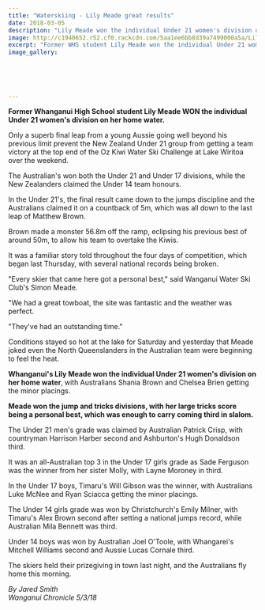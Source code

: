 ```yaml
---
title: "Waterskiing - Lily Meade great results"
date: 2018-03-05
description: "Lily Meade won the individual Under 21 women's division on her home water..."
image: http://c1940652.r52.cf0.rackcdn.com/5aa1ee6bb8d39a7499000a5a/Lily-Meade-photo-whs.jpg
excerpt: "Former WHS student Lily Meade won the individual Under 21 women's division on her home water."
image_gallery:
    
    
    
    
    
---
```


<p class="element element-paragraph"><strong>Former Whanganui High School student Lily Meade WON the individual Under 21 women's division on her home water.</strong></p>
<p class="element element-paragraph">Only a superb final leap from a young Aussie going well beyond his previous limit prevent the New Zealand Under 21 group from getting a team victory at the top end of the Oz Kiwi Water Ski Challenge at Lake Wiritoa over the weekend.</p>
<p class="element element-paragraph">The Australian's won both the Under 21 and Under 17 divisions, while the New Zealanders claimed the Under 14 team honours.</p>
<p class="element element-paragraph">In the Under 21's, the final result came down to the jumps discipline and the Australians claimed it on a countback of 5m, which was all down to the last leap of Matthew Brown.</p>
<p class="element element-paragraph">Brown made a monster 56.8m off the ramp, eclipsing his previous best of around 50m, to allow his team to overtake the Kiwis.</p>
<p class="element element-paragraph">It was a familiar story told throughout the four days of competition, which began last Thursday, with several national records being broken.</p>
<p class="element element-paragraph">"Every skier that came here got a personal best," said Wanganui Water Ski Club's Simon Meade.</p>
<p class="element element-paragraph">"We had a great towboat, the site was fantastic and the weather was perfect.</p>
<p class="element element-paragraph">"They've had an outstanding time."</p>
<p class="element element-paragraph">Conditions stayed so hot at the lake for Saturday and yesterday that Meade joked even the North Queenslanders in the Australian team were beginning to feel the heat.</p>
<p class="element element-paragraph"><strong>Whanganui's Lily Meade won the individual Under 21 women's division on her home water</strong>,<strong> </strong>with Australians Shania Brown and Chelsea Brien getting the minor placings.</p>
<p class="element element-paragraph"><strong>Meade won the jump and tricks divisions, with her large tricks score being a personal best, which was enough to carry coming third in slalom.</strong></p>
<p class="element element-paragraph">The Under 21 men's grade was claimed by Australian Patrick Crisp, with countryman Harrison Harber second and Ashburton's Hugh Donaldson third.</p>
<p class="element element-paragraph">It was an all-Australian top 3 in the Under 17 girls grade as Sade Ferguson was the winner from her sister Molly, with Layne Moroney in third.</p>
<p class="element element-paragraph">In the Under 17 boys, Timaru's Will Gibson was the winner, with Australians Luke McNee and Ryan Sciacca getting the minor placings.</p>
<p class="element element-paragraph">The Under 14 girls grade was won by Christchurch's Emily Milner, with Timaru's Alex Brown second after setting a national jumps record, while Australian Mila Bennett was third.</p>
<p class="element element-paragraph">Under 14 boys was won by Australian Joel O'Toole, with Whangarei's Mitchell Williams second and Aussie Lucas Cornale third.</p>
<p class="element element-paragraph">The skiers held their prizegiving in town last night, and the Australians fly home this morning.</p>
<p class="element element-paragraph"><em>By Jared Smith<br />Wanganui Chronicle 5/3/18</em></p>

